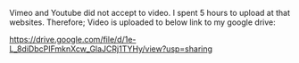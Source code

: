 Vimeo and Youtube did not accept to video. I spent 5 hours to upload at that websites.
Therefore;
Video is uploaded to below link to my google drive:

https://drive.google.com/file/d/1e-L_8diDbcPIFmknXcw_GlaJCRj1TYHy/view?usp=sharing
